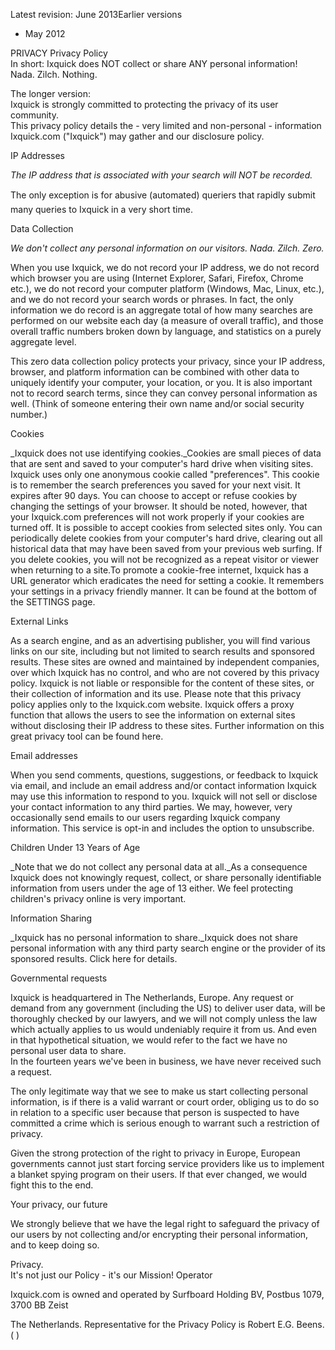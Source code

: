 Latest revision: June 2013Earlier versions

*   May 2012

PRIVACY Privacy Policy  
In short: Ixquick does NOT collect or share ANY personal information!  
Nada. Zilch. Nothing.

The longer version:  
Ixquick is strongly committed to protecting the privacy of its user community.  
This privacy policy details the - very limited and non-personal - information Ixquick.com ("Ixquick") may gather and our disclosure policy.

IP Addresses

_The IP address that is associated with your search will NOT be recorded._  
  
The only exception is for abusive (automated) queriers that rapidly submit many queries to Ixquick in a very short time.

Data Collection

_We don't collect any personal information on our visitors. Nada. Zilch. Zero._  
  
When you use Ixquick, we do not record your IP address, we do not record which browser you are using (Internet Explorer, Safari, Firefox, Chrome etc.), we do not record your computer platform (Windows, Mac, Linux, etc.), and we do not record your search words or phrases. In fact, the only information we do record is an aggregate total of how many searches are performed on our website each day (a measure of overall traffic), and those overall traffic numbers broken down by language, and statistics on a purely aggregate level.  
  
This zero data collection policy protects your privacy, since your IP address, browser, and platform information can be combined with other data to uniquely identify your computer, your location, or you. It is also important not to record search terms, since they can convey personal information as well. (Think of someone entering their own name and/or social security number.)

Cookies

_Ixquick does not use identifying cookies._Cookies are small pieces of data that are sent and saved to your computer's hard drive when visiting sites. Ixquick uses only one anonymous cookie called "preferences". This cookie is to remember the search preferences you saved for your next visit. It expires after 90 days. You can choose to accept or refuse cookies by changing the settings of your browser. It should be noted, however, that your Ixquick.com preferences will not work properly if your cookies are turned off. It is possible to accept cookies from selected sites only. You can periodically delete cookies from your computer's hard drive, clearing out all historical data that may have been saved from your previous web surfing. If you delete cookies, you will not be recognized as a repeat visitor or viewer when returning to a site.To promote a cookie-free internet, Ixquick has a URL generator which eradicates the need for setting a cookie. It remembers your settings in a privacy friendly manner. It can be found at the bottom of the SETTINGS page.  

External Links

As a search engine, and as an advertising publisher, you will find various links on our site, including but not limited to search results and sponsored results. These sites are owned and maintained by independent companies, over which Ixquick has no control, and who are not covered by this privacy policy. Ixquick is not liable or responsible for the content of these sites, or their collection of information and its use. Please note that this privacy policy applies only to the Ixquick.com website. Ixquick offers a proxy function that allows the users to see the information on external sites without disclosing their IP address to these sites. Further information on this great privacy tool can be found here.

Email addresses

When you send comments, questions, suggestions, or feedback to Ixquick via email, and include an email address and/or contact information Ixquick may use this information to respond to you. Ixquick will not sell or disclose your contact information to any third parties. We may, however, very occasionally send emails to our users regarding Ixquick company information. This service is opt-in and includes the option to unsubscribe.

Children Under 13 Years of Age

_Note that we do not collect any personal data at all._As a consequence Ixquick does not knowingly request, collect, or share personally identifiable information from users under the age of 13 either. We feel protecting children's privacy online is very important.

Information Sharing

_Ixquick has no personal information to share._Ixquick does not share personal information with any third party search engine or the provider of its sponsored results. Click here for details.

Governmental requests

Ixquick is headquartered in The Netherlands, Europe. Any request or demand from any government (including the US) to deliver user data, will be thoroughly checked by our lawyers, and we will not comply unless the law which actually applies to us would undeniably require it from us. And even in that hypothetical situation, we would refer to the fact we have no personal user data to share.  
In the fourteen years we've been in business, we have never received such a request.  
  
The only legitimate way that we see to make us start collecting personal information, is if there is a valid warrant or court order, obliging us to do so in relation to a specific user because that person is suspected to have committed a crime which is serious enough to warrant such a restriction of privacy.  
  
Given the strong protection of the right to privacy in Europe, European governments cannot just start forcing service providers like us to implement a blanket spying program on their users. If that ever changed, we would fight this to the end.  
  

Your privacy, our future

We strongly believe that we have the legal right to safeguard the privacy of our users by not collecting and/or encrypting their personal information, and to keep doing so.

Privacy.  
It's not just our Policy - it's our Mission! Operator

Ixquick.com is owned and operated by Surfboard Holding BV, Postbus 1079, 3700 BB Zeist  

The Netherlands. Representative for the Privacy Policy is Robert E.G. Beens. ( )